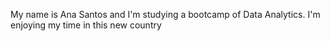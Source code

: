My name is Ana Santos and I'm studying a bootcamp of Data Analytics.
I'm enjoying my time in this new country
